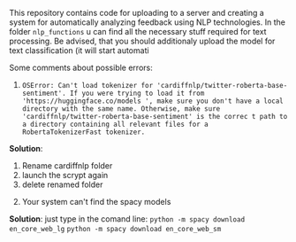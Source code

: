 This repository contains code for uploading to a server and creating a system for automatically analyzing feedback using NLP technologies. In the folder `nlp_functions` u can find all the necessary stuff required for text processing. Be advised, that you should additionaly upload the model for text classification (it will start automati


Some comments about possible errors:
1. `OSError: Can't load tokenizer for 'cardiffnlp/twitter-roberta-base-sentiment'. If you were trying to load it from 'https://huggingface.co/models
', make sure you don't have a local directory with the same name. Otherwise, make sure 'cardiffnlp/twitter-roberta-base-sentiment' is the correc
t path to a directory containing all relevant files for a RobertaTokenizerFast tokenizer.`

**Solution**:
1) Rename cardiffnlp folder
2) launch the scrypt again
3) delete renamed folder

2. Your system can't find the spacy models

**Solution**:
just type in the comand line:
`python -m spacy download en_core_web_lg`
`python -m spacy download en_core_web_sm`
